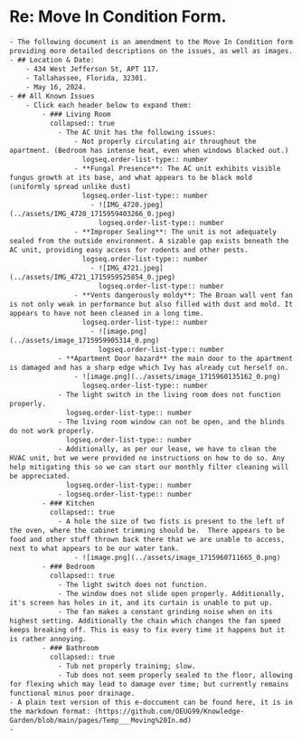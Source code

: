 # **Re: Move In Condition Form.**
	- The following document is an amendment to the Move In Condition form providing more detailed descriptions on the issues, as well as images.
	- ## Location & Date:
		- 434 West Jefferson St, APT 117.
		- Tallahassee, Florida, 32301.
		- May 16, 2024.
	- ## All Known Issues
		- Click each header below to expand them:
			- ### Living Room
			  collapsed:: true
				- The AC Unit has the following issues:
					- Not properly circulating air throughout the apartment. (Bedroom has intense heat, even when windows blacked out.)
					  logseq.order-list-type:: number
					- **Fungal Presence**: The AC unit exhibits visible fungus growth at its base, and what appears to be black mold (uniformly spread unlike dust)
					  logseq.order-list-type:: number
						- ![IMG_4720.jpeg](../assets/IMG_4720_1715959403266_0.jpeg)
						  logseq.order-list-type:: number
					- **Improper Sealing**: The unit is not adequately sealed from the outside environment. A sizable gap exists beneath the AC unit, providing easy access for rodents and other pests. 
					  logseq.order-list-type:: number
						- ![IMG_4721.jpeg](../assets/IMG_4721_1715959525854_0.jpeg)
						  logseq.order-list-type:: number
					- **Vents dangerously moldy**: The Broan wall vent fan is not only weak in performance but also filled with dust and mold. It appears to have not been cleaned in a long time.
					  logseq.order-list-type:: number
						- ![image.png](../assets/image_1715959905314_0.png)
						  logseq.order-list-type:: number
				- **Apartment Door hazard** the main door to the apartment is damaged and has a sharp edge which Ivy has already cut herself on.
					- ![image.png](../assets/image_1715960135162_0.png)
					  logseq.order-list-type:: number
				- The light switch in the living room does not function properly.
				  logseq.order-list-type:: number
				- The living room window can not be open, and the blinds do not work properly.
				  logseq.order-list-type:: number
				- Additionally, as per our lease, we have to clean the HVAC unit, but we were provided no instructions on how to do so. Any help mitigating this so we can start our monthly filter cleaning will be appreciated. 
				  logseq.order-list-type:: number
				- logseq.order-list-type:: number
			- ### Kitchen
			  collapsed:: true
				- A hole the size of two fists is present to the left of the oven, where the cabinet trimming should be.  There appears to be food and other stuff thrown back there that we are unable to access, next to what appears to be our water tank.
					- ![image.png](../assets/image_1715960711665_0.png)
			- ### Bedroom
			  collapsed:: true
				- The light switch does not function.
				- The window does not slide open properly. Additionally, it's screen has holes in it, and its curtain is unable to put up.
				- The fan makes a constant grinding noise when on its highest setting. Additionally the chain which changes the fan speed keeps breaking off. This is easy to fix every time it happens but it is rather annoying.
			- ### Bathroom
			  collapsed:: true
				- Tub not properly training; slow.
				- Tub does not seem properly sealed to the floor, allowing for flexing which may lead to damage over time; but currently remains functional minus poor drainage.
	- A plain text version of this e-doccument can be found here, it is in the markdown format: (https://github.com/OEUG99/Knowledge-Garden/blob/main/pages/Temp___Moving%20In.md)
	-